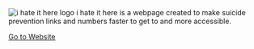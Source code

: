 <img src="https://i.postimg.cc/vH4vVzwv/Screenshot-from-2021-08-31-17-54-58.png" alt="i hate it here logo" style="width:auto;">
</picture>
i hate it here is a webpage created to make suicide prevention links and numbers faster to get to and more accessible.
<picture>
<source media="(min-width:650px)" srcset="img_pink_flowers.jpg">
<source media="(min-width:465px)" srcset="img_white_flower.jpg">
  
<a href="https://ihith.github.io/ihih/">Go to Website</a>


